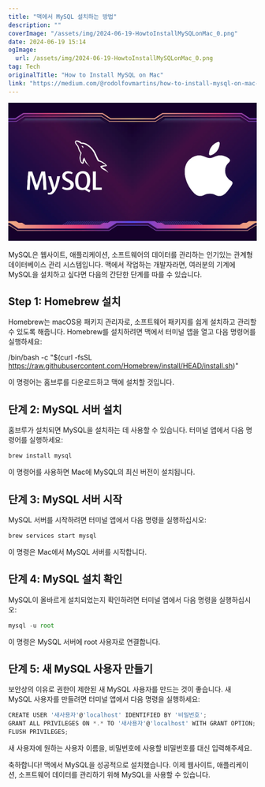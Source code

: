 ```yaml
---
title: "맥에서 MySQL 설치하는 방법"
description: ""
coverImage: "/assets/img/2024-06-19-HowtoInstallMySQLonMac_0.png"
date: 2024-06-19 15:14
ogImage: 
  url: /assets/img/2024-06-19-HowtoInstallMySQLonMac_0.png
tag: Tech
originalTitle: "How to Install MySQL on Mac"
link: "https://medium.com/@rodolfovmartins/how-to-install-mysql-on-mac-959df86a5319"
---
```




![](/assets/img/2024-06-19-HowtoInstallMySQLonMac_0.png)

MySQL은 웹사이트, 애플리케이션, 소프트웨어의 데이터를 관리하는 인기있는 관계형 데이터베이스 관리 시스템입니다. 맥에서 작업하는 개발자라면, 여러분의 기계에 MySQL을 설치하고 싶다면 다음의 간단한 단계를 따를 수 있습니다.

## Step 1: Homebrew 설치

Homebrew는 macOS용 패키지 관리자로, 소프트웨어 패키지를 쉽게 설치하고 관리할 수 있도록 해줍니다. Homebrew를 설치하려면 맥에서 터미널 앱을 열고 다음 명령어를 실행하세요:


<div class="content-ad"></div>


/bin/bash -c "$(curl -fsSL https://raw.githubusercontent.com/Homebrew/install/HEAD/install.sh)"


이 명령어는 홈브루를 다운로드하고 맥에 설치할 것입니다.

## 단계 2: MySQL 서버 설치

홈브루가 설치되면 MySQL을 설치하는 데 사용할 수 있습니다. 터미널 앱에서 다음 명령어를 실행하세요:

<div class="content-ad"></div>

```js
brew install mysql
```

이 명령어를 사용하면 Mac에 MySQL의 최신 버전이 설치됩니다.

## 단계 3: MySQL 서버 시작

MySQL 서버를 시작하려면 터미널 앱에서 다음 명령을 실행하십시오:

<div class="content-ad"></div>

```js
brew services start mysql
```

이 명령은 Mac에서 MySQL 서버를 시작합니다.

## 단계 4: MySQL 설치 확인

MySQL이 올바르게 설치되었는지 확인하려면 터미널 앱에서 다음 명령을 실행하십시오:

<div class="content-ad"></div>

```js
mysql -u root
```

이 명령은 MySQL 서버에 root 사용자로 연결합니다.

## 단계 5: 새 MySQL 사용자 만들기

보안상의 이유로 권한이 제한된 새 MySQL 사용자를 만드는 것이 좋습니다. 새 MySQL 사용자를 만들려면 터미널 앱에서 다음 명령을 실행하세요:

<div class="content-ad"></div>

```js
CREATE USER '새사용자'@'localhost' IDENTIFIED BY '비밀번호';
GRANT ALL PRIVILEGES ON *.* TO '새사용자'@'localhost' WITH GRANT OPTION;
FLUSH PRIVILEGES;
```

새 사용자에 원하는 사용자 이름을, 비밀번호에 사용할 비밀번호를 대신 입력해주세요.

축하합니다! 맥에서 MySQL을 성공적으로 설치했습니다. 이제 웹사이트, 애플리케이션, 소프트웨어 데이터를 관리하기 위해 MySQL을 사용할 수 있습니다.